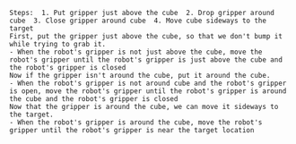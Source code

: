 
    Steps:  1. Put gripper just above the cube  2. Drop gripper around cube  3. Close gripper around cube  4. Move cube sideways to the target  
    First, put the gripper just above the cube, so that we don't bump it while trying to grab it.
    - When the robot's gripper is not just above the cube, move the robot's gripper until the robot's gripper is just above the cube and the robot's gripper is closed
    Now if the gripper isn't around the cube, put it around the cube.
    - When the robot's gripper is not around cube and the robot's gripper is open, move the robot's gripper until the robot's gripper is around the cube and the robot's gripper is closed
    Now that the gripper is around the cube, we can move it sideways to the target.
    - When the robot's gripper is around the cube, move the robot's gripper until the robot's gripper is near the target location